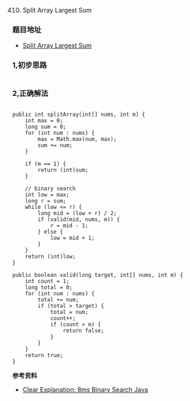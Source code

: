 410. Split Array Largest Sum

### 题目地址
- [Split Array Largest Sum](https://leetcode.com/problems/split-array-largest-sum/)

### 1,初步思路

```

```

### 2,正确解法

```

public int splitArray(int[] nums, int m) {
    int max = 0;
    long sum = 0;
    for (int num : nums) {
        max = Math.max(num, max);
        sum += num;
    }

    if (m == 1) {
        return (int)sum;
    }

    // binary search
    int low = max;
    long r = sum;
    while (low <= r) {
        long mid = (low + r) / 2;
        if (valid(mid, nums, m)) {
            r = mid - 1;
        } else {
            low = mid + 1;
        }
    }
    return (int)low;
}

public boolean valid(long target, int[] nums, int m) {
    int count = 1;
    long total = 0;
    for (int num : nums) {
        total += num;
        if (total > target) {
            total = num;
            count++;
            if (count > m) {
                return false;
            }
        }
    }
    return true;
}
```

**参考资料**
- [Clear Explanation: 8ms Binary Search Java](https://leetcode.com/problems/split-array-largest-sum/discuss/89817/Clear-Explanation%3A-8ms-Binary-Search-Java)